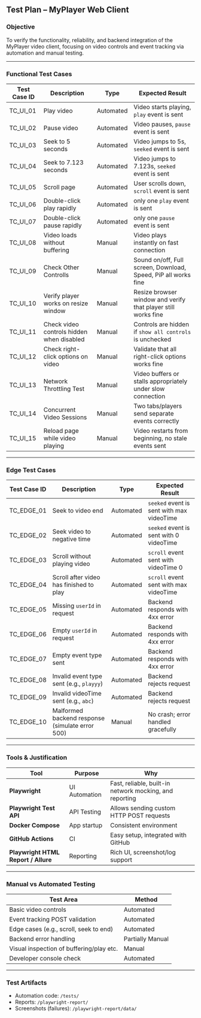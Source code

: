 ## Test Plan – MyPlayer Web Client

### Objective
To verify the functionality, reliability, and backend integration of the MyPlayer video client, focusing on video controls and event tracking via automation and manual testing.

---

### Functional Test Cases

| Test Case ID | Description | Type | Expected Result |
|--------------|-------------|------|-----------------|
| TC_UI_01 | Play video | Automated | Video starts playing, `play` event is sent |
| TC_UI_02 | Pause video | Automated | Video pauses, `pause` event is sent |
| TC_UI_03 | Seek to 5 seconds | Automated | Video jumps to 5s, `seeked` event is sent |
| TC_UI_04 | Seek to 7.123 seconds | Automated | Video jumps to 7.123s, `seeked` event is sent |
| TC_UI_05 | Scroll page | Automated | User scrolls down, `scroll` event is sent |
| TC_UI_06 | Double-click play rapidly | Automated | only one `play` event is sent |
| TC_UI_07 | Double-click pause rapidly | Automated | only one `pause` event is sent |
| TC_UI_08 | Video loads without buffering | Manual | Video plays instantly on fast connection |
| TC_UI_09 | Check Other Controlls | Manual | Sound on/off, Full screen, Download, Speed, PiP all works fine |
| TC_UI_10 | Verify player works on resize window | Manual | Resize browser window and verify that player still works fine |
| TC_UI_11 | Check video controls hidden when disabled | Manual | Controls are hidden if `show all controls` is unchecked  |
| TC_UI_12 | Check right-click options on video | Manual | Validate that all right-click options works fine  |
| TC_UI_13 | Network Throttling Test | Manual | Video buffers or stalls appropriately under slow connection   |
| TC_UI_14 | Concurrent Video Sessions  | Manual | Two tabs/players send separate events correctly    |
| TC_UI_15 | Reload page while video playing  | Manual | Video restarts from beginning, no stale events sent    |

---

### Edge Test Cases

| Test Case ID | Description | Type | Expected Result |
|--------------|-------------|------|-----------------|
| TC_EDGE_01 | Seek to video end | Automated | `seeked` event is sent with max videoTime |
| TC_EDGE_02 | Seek video to negative time | Automated | `seeked` event is sent with 0 videoTime |
| TC_EDGE_03 | Scroll without playing video | Automated | `scroll` event sent with videoTime 0 |
| TC_EDGE_04 | Scroll after video has finished to play | Automated | `scroll` event sent with max videoTime |
| TC_EDGE_05 | Missing `userId` in request | Automated | Backend responds with 4xx error |
| TC_EDGE_06 | Empty `userId` in request | Automated | Backend responds with 4xx error |
| TC_EDGE_07 | Empty event type sent | Automated | Backend responds with 4xx error |
| TC_EDGE_08 | Invalid event type sent (e.g., `playyy`) | Automated | Backend rejects request |
| TC_EDGE_09 | Invalid videoTime sent (e.g., `abc`) | Automated | Backend rejects request |
| TC_EDGE_10 | Malformed backend response (simulate error 500) | Manual | No crash; error handled gracefully |

---

### Tools & Justification

| Tool | Purpose | Why |
|------|---------|-----|
| **Playwright** | UI Automation | Fast, reliable, built-in network mocking, and reporting |
| **Playwright Test API** | API Testing | Allows sending custom HTTP POST requests |
| **Docker Compose** | App startup | Consistent environment |
| **GitHub Actions** | CI | Easy setup, integrated with GitHub |
| **Playwright HTML Report / Allure** | Reporting | Rich UI, screenshot/log support |

---

### Manual vs Automated Testing

| Test Area | Method |
|-----------|--------|
| Basic video controls | Automated |
| Event tracking POST validation | Automated |
| Edge cases (e.g., scroll, seek to end) | Automated |
| Backend error handling | Partially Manual |
| Visual inspection of buffering/play etc.| Manual |
| Developer console check | Automated |

---

### Test Artifacts

- Automation code: `/tests/`
- Reports: `/playwright-report/`
- Screenshots (failures): `/playwright-report/data/`

